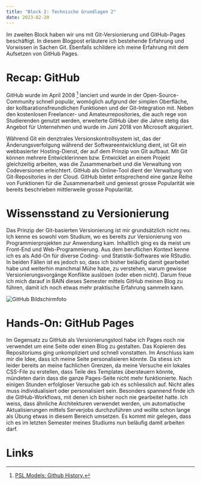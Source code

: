 ```yaml
---
title: "Block 2: Technische Grundlagen 2"
date: 2023-02-20
---
```


Im zweiten Block haben wir uns mit Git-Versionierung und GitHub-Pages beschäftigt. In diesem Blogpost erläutere ich bestehende Erfahrung und Vorwissen in Sachen Git. Ebenfalls schildere ich meine Erfahrung mit dem Aufsetzen von GitHub Pages.

# Recap: GitHub

GitHub wurde im April 2008  [^1] lanciert und wurde in der Open-Source-Community schnell populär, womöglich aufgrund der simplen Oberfläche, der kollbarationsfreundlichen Funktionen und der Git-Integration mit. Neben den kostenlosen Freelancer- und Amateurrepositories, die auch rege von Studierenden genutzt werden, erweiterte GitHub über die Jahre stetig das Angebot für Unternehmen und wurde im Juni 2018 von Microsoft akquiriert.

Während Git ein denztrales Versionskontrollsystem ist, das der Änderungsverfolgung während der Softwareentwicklung dient, ist Git ein webbasierter Hosting-Dienst, der auf dem Prinzip von Git aufbaut. Mit Git können mehrere Entwicklerinnen bzw. Entwicklet  an einem Projekt gleichzeitig arbeiten, was die Zusammenarbeit und die Verwaltung von Codeversionen erleichtert. GitHub als Online-Tool dient der Verwaltung von Git-Repositories in der Cloud. GitHub bietet entsprechend eine ganze Reihe von Funktionen für die Zusammenarbeit und geniesst grosse Popularität wie bereits beschrieben mittlerweile grosse Popularität.

# Wissensstand zu Versionierung
Das Prinzip der Git-basierten Versionierung ist mir grundsätzlich nicht neu. Ich kenne es sowohl vom Studium, wo es bereits zur Versionierung von Programmierprojekten zur Anwendung kam. Inhaltlich ging es da meist um Front-End und Web-Programmierung. Aus dem beruflichen Kontext kenne ich es als Add-On für diverse Coding- und Statistik-Softwares wie RStudio. In beiden Fällen ist es jedoch so, dass ich bisher beläufig damit gearbeitet habe und weiterhin manchmal Mühe habe, zu verstehen, warum gewisse Versionierungsvorgänge Konflikte auslösen (oder eben nicht). Darum freue ich mich darauf in BAIN dieses Semester mittels GitHub meinen Blog zu führen, damit ich noch etwas mehr praktische Erfahrung sammeln kann.

![GitHub Bildschirmfoto](/LeTaBu/assets/images/GitHub_Screenshot.png)


# Hands-On: GitHub Pages

Im Gegensatz zu GitHub als Versionierungstool habe ich Pages noch nie verwendet um eine Seite oder einen Blog zu gestalten. Das Kopieren des Repositoriums ging unkompliziert und schnell vonstatten. Im Anschluss kam mir die Idee, dass ich meine Seite personalisieren könnte. Da stiess ich leider bereits an meine fachlichen Grenzen, da meine Versuche ein lokales CSS-File zu erstellen, dass Teile des Templates übersteuern könnte, mündeten darin dass die ganze Pages-Seite nicht mehr funktionierte. Nach einigen Stunden erfolgloser Versuche gab ich es schliesslich auf. Nicht alles muss individualisiert oder personalisiert sein. Besonders spannend finde ich die GitHub-Workflows, mit denen ich bisher noch nie gearbeitet hatte. Ich weiss, dass ähnliche Architekturen verwendet werden, um automatische Aktualisierungen mittels Serverjobs durchzuführen und wollte schon lange als Übung etwas in diesem Bereich umsetzen. Es kommt mir gelegen, dass ich es im letzten Semester meines Studiums nun beläufig damit arbeiten darf.

# Links

[^1]:[ PSL Models: Github History.](https://pslmodels.github.io/Git-Tutorial/content/background/GitHubHistory.html)
